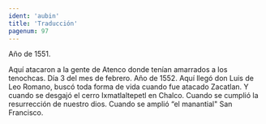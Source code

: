 ```yaml
---
ident: 'aubin'
title: 'Traducción'
pagenum: 97
---
```

Año de 1551.

Aquí atacaron a la gente de Atenco donde tenían amarrados a los tenochcas. Día 3 del mes de febrero.
Año de 1552.
Aquí llegó don Luis de Leo Romano, buscó toda forma de vida cuando fue atacado Zacatlan. Y cuando se desgajó el cerro Ixmatlaltepetl en Chalco. Cuando se cumplió la resurrección de nuestro dios. Cuando se amplió “el manantial" San Francisco.
